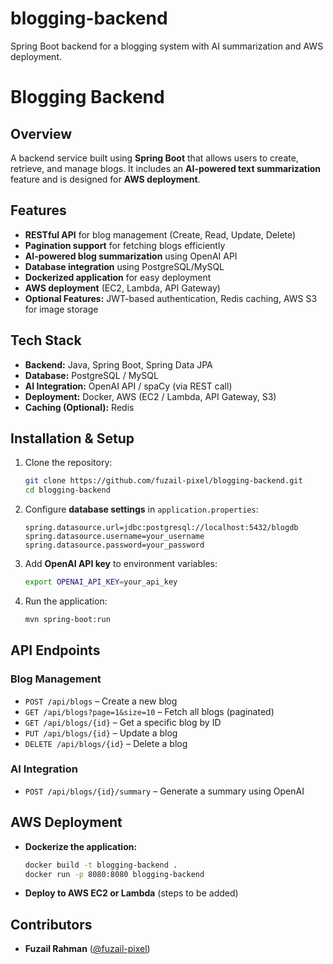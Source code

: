 # blogging-backend
Spring Boot backend for a blogging system with AI summarization and AWS deployment.


# Blogging Backend

## Overview
A backend service built using **Spring Boot** that allows users to create, retrieve, and manage blogs. It includes an **AI-powered text summarization** feature and is designed for **AWS deployment**.

## Features
- **RESTful API** for blog management (Create, Read, Update, Delete)
- **Pagination support** for fetching blogs efficiently
- **AI-powered blog summarization** using OpenAI API
- **Database integration** using PostgreSQL/MySQL
- **Dockerized application** for easy deployment
- **AWS deployment** (EC2, Lambda, API Gateway)
- **Optional Features:** JWT-based authentication, Redis caching, AWS S3 for image storage

## Tech Stack
- **Backend:** Java, Spring Boot, Spring Data JPA
- **Database:** PostgreSQL / MySQL
- **AI Integration:** OpenAI API / spaCy (via REST call)
- **Deployment:** Docker, AWS (EC2 / Lambda, API Gateway, S3)
- **Caching (Optional):** Redis

## Installation & Setup
1. Clone the repository:
   ```sh
   git clone https://github.com/fuzail-pixel/blogging-backend.git
   cd blogging-backend
   ```
2. Configure **database settings** in `application.properties`:
   ```properties
   spring.datasource.url=jdbc:postgresql://localhost:5432/blogdb
   spring.datasource.username=your_username
   spring.datasource.password=your_password
   ```
3. Add **OpenAI API key** to environment variables:
   ```sh
   export OPENAI_API_KEY=your_api_key
   ```
4. Run the application:
   ```sh
   mvn spring-boot:run
   ```

## API Endpoints
### **Blog Management**
- `POST /api/blogs` – Create a new blog
- `GET /api/blogs?page=1&size=10` – Fetch all blogs (paginated)
- `GET /api/blogs/{id}` – Get a specific blog by ID
- `PUT /api/blogs/{id}` – Update a blog
- `DELETE /api/blogs/{id}` – Delete a blog

### **AI Integration**
- `POST /api/blogs/{id}/summary` – Generate a summary using OpenAI

## AWS Deployment
- **Dockerize the application:**
   ```sh
   docker build -t blogging-backend .
   docker run -p 8080:8080 blogging-backend
   ```
- **Deploy to AWS EC2 or Lambda** (steps to be added)



## Contributors
- **Fuzail Rahman** ([@fuzail-pixel](https://github.com/fuzail-pixel))



